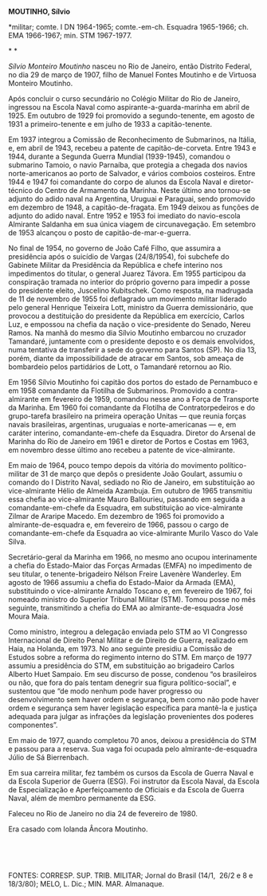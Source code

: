 **MOUTINHO, Sílvio**

\*militar; comte. I DN 1964-1965; comte.-em-ch. Esquadra 1965-1966; ch.
EMA 1966-1967; min. STM 1967-1977.

* *

*Sílvio Monteiro Moutinho* nasceu no Rio de Janeiro, então Distrito
Federal, no dia 29 de março de 1907, filho de Manuel Fontes Moutinho e
de Virtuosa Monteiro Moutinho.

Após concluir o curso secundário no Colégio Militar do Rio de Janeiro,
ingressou na Escola Naval como aspirante-a-guarda-marinha em abril de
1925. Em outubro de 1929 foi promovido a segundo-tenente, em agosto de
1931 a primeiro-tenente e em julho de 1933 a capitão-tenente.

Em 1937 integrou a Comissão de Reconhecimento de Submarinos, na Itália,
e, em abril de 1943, recebeu a patente de capitão-de-corveta. Entre 1943
e 1944, durante a Segunda Guerra Mundial (1939-1945), comandou o
submarino Tamoio, o navio Parnaíba, que protegia a chegada dos navios
norte-americanos ao porto de Salvador, e vários comboios costeiros.
Entre 1944 e 1947 foi comandante do corpo de alunos da Escola Naval e
diretor-técnico do Centro de Armamento da Marinha. Neste último ano
tornou-se adjunto do adido naval na Argentina, Uruguai e Paraguai, sendo
promovido em dezembro de 1948, a capitão-de-fragata. Em 1949 deixou as
funções de adjunto do adido naval. Entre 1952 e 1953 foi imediato do
navio-escola Almirante Saldanha em sua única viagem de circunavegação.
Em setembro de 1953 alcançou o posto de capitão-de-mar-e-guerra.

No final de 1954, no governo de João Café Filho, que assumira a
presidência após o suicídio de Vargas (24/8/1954), foi subchefe do
Gabinete Militar da Presidência da República e chefe interino nos
impedimentos do titular, o general Juarez Távora. Em 1955 participou da
conspiração tramada no interior do próprio governo para impedir a posse
do presidente eleito, Juscelino Kubitschek. Como resposta, na madrugada
de 11 de novembro de 1955 foi deflagrado um movimento militar liderado
pelo general Henrique Teixeira Lott, ministro da Guerra demissionário,
que provocou a destituição do presidente da República em exercício,
Carlos Luz, e empossou na chefia da nação o vice-presidente do Senado,
Nereu Ramos. Na manhã do mesmo dia Sílvio Moutinho embarcou no cruzador
Tamandaré, juntamente com o presidente deposto e os demais envolvidos,
numa tentativa de transferir a sede do governo para Santos (SP). No dia
13, porém, diante da impossibilidade de atracar em Santos, sob ameaça de
bombardeio pelos partidários de Lott, o Tamandaré retornou ao Rio.

Em 1956 Sílvio Moutinho foi capitão dos portos do estado de Pernambuco e
em 1958 comandante da Flotilha de Submarinos. Promovido a
contra-almirante em fevereiro de 1959, comandou nesse ano a Força de
Transporte da Marinha. Em 1960 foi comandante da Flotilha de
Contratorpedeiros e do grupo-tarefa brasileiro na primeira operação
Unitas — que reunia forças navais brasileiras, argentinas, uruguaias e
norte-americanas — e, em caráter interino, comandante-em-chefe da
Esquadra. Diretor do Arsenal de Marinha do Rio de Janeiro em 1961 e
diretor de Portos e Costas em 1963, em novembro desse último ano recebeu
a patente de vice-almirante.

Em maio de 1964, pouco tempo depois da vitória do movimento
político-militar de 31 de março que depôs o presidente João Goulart,
assumiu o comando do I Distrito Naval, sediado no Rio de Janeiro, em
substituição ao vice-almirante Hélio de Almeida Azambuja. Em outubro de
1965 transmitiu essa chefia ao vice-almirante Mauro Ballourieu, passando
em seguida a comandante-em-chefe da Esquadra, em substituição ao
vice-almirante Zilmar de Araripe Macedo. Em dezembro de 1965 foi
promovido a almirante-de-esquadra e, em fevereiro de 1966, passou o
cargo de comandante-em-chefe da Esquadra ao vice-almirante Murilo Vasco
do Vale Silva.

Secretário-geral da Marinha em 1966, no mesmo ano ocupou interinamente a
chefia do Estado-Maior das Forças Armadas (EMFA) no impedimento de seu
titular, o tenente-brigadeiro Nélson Freire Lavenère Wanderley. Em
agosto de 1966 assumiu a chefia do Estado-Maior da Armada (EMA),
substituindo o vice-almirante Arnaldo Toscano e, em fevereiro de 1967,
foi nomeado ministro do Superior Tribunal Militar (STM). Tomou posse no
mês seguinte, transmitindo a chefia do EMA ao almirante-de-esquadra José
Moura Maia.

Como ministro, integrou a delegação enviada pelo STM ao VI Congresso
Internacional de Direito Penal Militar e de Direito de Guerra, realizado
em Haia, na Holanda, em 1973. No ano seguinte presidiu a Comissão de
Estudos sobre a reforma do regimento interno do STM. Em março de 1977
assumiu a presidência do STM, em substituição ao brigadeiro Carlos
Alberto Huet Sampaio. Em seu discurso de posse, condenou “os brasileiros
ou não, que fora do país tentam denegrir sua figura político-social”, e
sustentou que “de modo nenhum pode haver progresso ou desenvolvimento
sem haver ordem e segurança, bem como não pode haver ordem e segurança
sem haver legislação específica para mantê-la e justiça adequada para
julgar as infrações da legislação provenientes dos poderes componentes”.

Em maio de 1977, quando completou 70 anos, deixou a presidência do STM e
passou para a reserva. Sua vaga foi ocupada pelo almirante-de-esquadra
Júlio de Sá Bierrenbach.

Em sua carreira militar, fez também os cursos da Escola de Guerra Naval
e da Escola Superior de Guerra (ESG). Foi instrutor da Escola Naval, da
Escola de Especialização e Aperfeiçoamento de Oficiais e da Escola de
Guerra Naval, além de membro permanente da ESG.

Faleceu no Rio de Janeiro no dia 24 de fevereiro de 1980.

Era casado com Iolanda Âncora Moutinho.

 

 

FONTES: CORRESP. SUP. TRIB. MILITAR; Jornal do Brasil (14/1,  26/2 e 8 e
18/3/80); MELO, L. Dic.; MIN. MAR. Almanaque.

 
